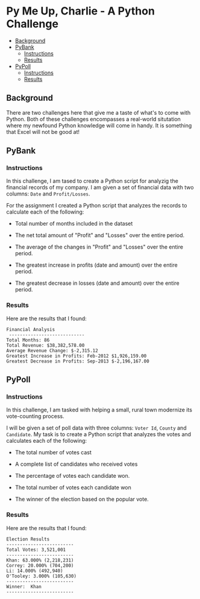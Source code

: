 # Py Me Up, Charlie - A Python Challenge <!-- omit in toc -->

- [Background](#background)
- [PyBank](#pybank)
  - [Instructions](#instructions)
  - [Results](#results)
- [PyPoll](#pypoll)
  - [Instructions](#instructions-1)
  - [Results](#results-1)


## Background

There are two challenges here that give me a taste of what's to come with Python.
Both of these challenges encompasses a real-world situtation where my newfound Python knowledge will come in handy.  It is something that Excel will not be good at!


## PyBank

### Instructions

In this challenge, I am tased to create a Python script for analyzig the financial records of my company.
I am given a set of financial data with two columns: `Date` and `Profit/Losses`.

For the assignment I created a Python script that analyzes the records to calculate each of the following:

 - Total number of months included in the dataset

 - The net total amount of "Profit" and "Losses" over the entire period.

 - The average of the changes in "Profit" and "Losses" over the entire period.

 - The greatest increase in profits (date and amount) over the entire period.

 - The greatest decrease in losses (date and amount) over the entire period.

### Results

Here are the results that I found:

```text
Financial Analysis
 ----------------------------
Total Months: 86
Total Revenue: $38,382,578.00
Average Revenue Change: $-2,315.12
Greatest Increase in Profits: Feb-2012 $1,926,159.00
Greatest Decrease in Profits: Sep-2013 $-2,196,167.00
```

## PyPoll

### Instructions

In this challenge, I am tasked with helping a small, rural town modernize its vote-counting process.

I will be given a set of poll data with three columns: `Voter Id`, `County` and `Candidate`.  My task is to create a Python script that analyzes the votes and calculates each of the following:

 - The total number of votes cast

 - A complete list of candidates who received votes

 - The percentage of votes each candidate won.

 - The total number of votes each candidate won

 - The winner of the election based on the popular vote.

### Results

Here are the results that I found:

```text
Election Results
-------------------------
Total Votes: 3,521,001
-------------------------
Khan: 63.000% (2,218,231)
Correy: 20.000% (704,200)
Li: 14.000% (492,940)
O'Tooley: 3.000% (105,630)
-------------------------
Winner:  Khan
-------------------------
```

